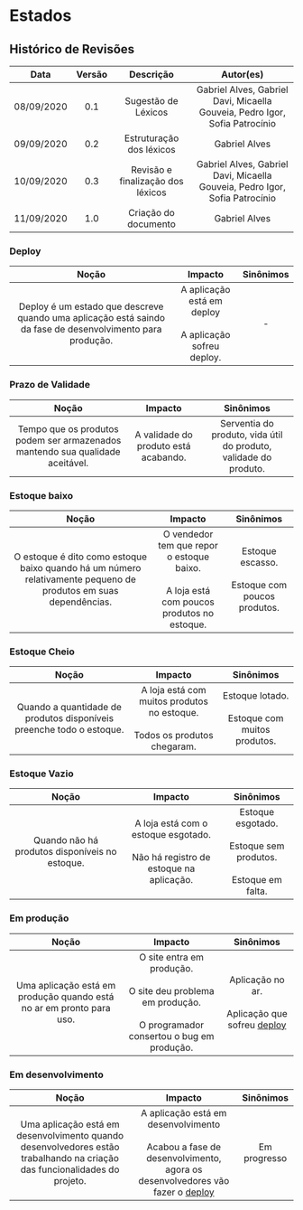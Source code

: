 # Estados

## Histórico de Revisões

|    Data    | Versão |         Descrição         |           Autor(es)            |
| :--------: | :----: | :-----------------------: | :----------------------------: |
|  08/09/2020 |  0.1   |  Sugestão de Léxicos  | Gabriel Alves, Gabriel Davi, Micaella Gouveia, Pedro Igor, Sofia Patrocínio |
| 09/09/2020 |  0.2   |  Estruturação dos léxicos  | Gabriel Alves | 
| 10/09/2020 |  0.3   |  Revisão e finalização dos léxicos | Gabriel Alves, Gabriel Davi, Micaella Gouveia, Pedro Igor, Sofia Patrocínio |
| 11/09/2020 |  1.0   |  Criação do documento | Gabriel Alves |

### Deploy
|   Noção   |   Impacto   |   Sinônimos    |
|  :-----:  |  :-------:  |  :---------:   |
| Deploy é um estado que descreve quando uma aplicação está saindo da fase de desenvolvimento para produção. | A aplicação está em deploy <br><br> A aplicação sofreu deploy. | - |

### Prazo de Validade
|   Noção   |   Impacto   |   Sinônimos    |
|  :-----:  |  :-------:  |  :---------:   |
| Tempo que os produtos podem ser armazenados mantendo sua qualidade aceitável.| A validade do produto está acabando. | Serventia do produto, vida útil do produto, validade do produto.|

### Estoque baixo
|   Noção   |   Impacto   |   Sinônimos    |
|  :-----:  |  :-------:  |  :---------:   |
| O estoque é dito como estoque baixo quando há um número relativamente pequeno de produtos em suas dependências. | O vendedor tem que repor o estoque baixo. <br><br> A loja está com poucos produtos no estoque. | Estoque escasso. <br><br> Estoque com poucos produtos. |

### Estoque Cheio
|   Noção   |   Impacto   |   Sinônimos    |
|  :-----:  |  :-------:  |  :---------:   |
| Quando a quantidade de produtos disponíveis preenche todo o estoque.|A loja está com muitos produtos no estoque. <br><br> Todos os produtos chegaram.| Estoque lotado. <br><br> Estoque com muitos produtos. |

### Estoque Vazio
|   Noção   |   Impacto   |   Sinônimos    |
|  :-----:  |  :-------:  |  :---------:   |
| Quando não há produtos disponíveis no estoque. | A loja está com o estoque esgotado. <br><br> Não há registro de estoque na aplicação. |Estoque esgotado. <br><br> Estoque sem produtos. <br><br> Estoque em falta. |

### Em produção
|   Noção   |   Impacto   |   Sinônimos    |
|  :-----:  |  :-------:  |  :---------:   |
| Uma aplicação está em produção quando está no ar em pronto para uso. | O site entra em produção. <br><br> O site deu problema em produção. <br><br> O programador consertou o bug em produção. | Aplicação no ar. <br><br> Aplicação que sofreu [deploy](Modeling/estado?id=Deploy)|

### Em desenvolvimento
|   Noção   |   Impacto   |   Sinônimos    |
|  :-----:  |  :-------:  |  :---------:   |
| Uma aplicação está em desenvolvimento quando desenvolvedores estão trabalhando na criação das funcionalidades do projeto.| A aplicação está em desenvolvimento <br><br> Acabou a fase de desenvolvimento, agora os desenvolvedores vão fazer o [deploy](Modeling/estado?id=Deploy)| Em progresso|